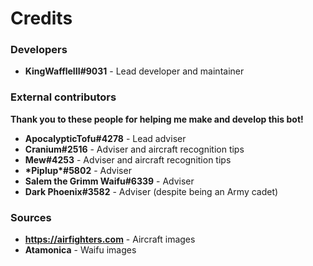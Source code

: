 # Credits

### Developers

-   **KingWaffleIII#9031** - Lead developer and maintainer

### External contributors

**Thank you to these people for helping me make and develop this bot!**

-   **ApocalypticTofu#4278** - Lead adviser
-   **Cranium#2516** - Adviser and aircraft recognition tips
-   **Mew#4253** - Adviser and aircraft recognition tips
-   **\*Piplup\*#5802** - Adviser
-   **Salem the Grimm Waifu#6339** - Adviser
-   **Dark Phoenix#3582** - Adviser (despite being an Army cadet)

### Sources

-   **https://airfighters.com** - Aircraft images
-   **Atamonica** - Waifu images
